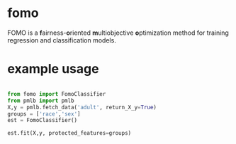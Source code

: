 # fomo
FOMO is a **f**airness-**o**riented **m**ultiobjective **o**ptimization method for training regression and classification models. 

# example usage

```python

from fomo import FomoClassifier
from pmlb import pmlb
X,y = pmlb.fetch_data('adult', return_X_y=True)
groups = ['race','sex']
est = FomoClassifier()

est.fit(X,y, protected_features=groups)
```